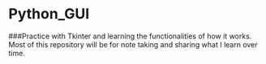 # Python_GUI
###Practice with Tkinter and learning the functionalities of how it works. Most of this repository will be for note taking and sharing what I learn over time.
